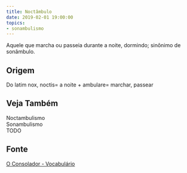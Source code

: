 ```yaml
---
title: Noctâmbulo
date: 2019-02-01 19:00:00
topics:
- sonambulismo
---
```


Aquele que marcha ou passeia durante a noite, dormindo; sinônimo de sonâmbulo. 

## Origem
Do latim nox, noctis= a noite + ambulare= marchar, passear

## Veja Também
Noctambulismo  
Sonambulismo  
TODO

## Fonte
[O Consolador - Vocabulário](http://www.oconsolador.com.br/linkfixo/vocabulario/principal.html)
